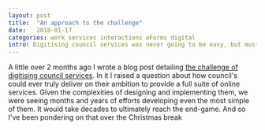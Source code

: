 ```yaml
---
layout: post
title:  "An approach to the challenge"
date:   2018-01-17
categories: work services interactions eForms digital
intro: Digitising council services was never going to be easy, but must customers wait while we do it?
---
```


A little over 2 months ago I wrote a blog post detailing [the challenge of digitising council services](./the-challenge-of-digitising-council-services/). In it I raised a question about how council's could ever truly deliver on their ambition to provide a full suite of online services. Given the complexities of designing and implementing them, we were seeing months and years of efforts developing even the most simple of them. It would take decades to ultimately reach the end-game. And so I've been pondering on that over the Christmas break
